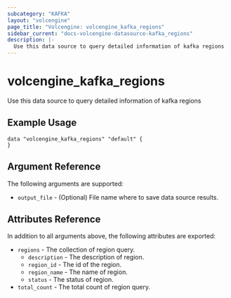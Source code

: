 ```yaml
---
subcategory: "KAFKA"
layout: "volcengine"
page_title: "Volcengine: volcengine_kafka_regions"
sidebar_current: "docs-volcengine-datasource-kafka_regions"
description: |-
  Use this data source to query detailed information of kafka regions
---
```

# volcengine_kafka_regions
Use this data source to query detailed information of kafka regions
## Example Usage
```hcl
data "volcengine_kafka_regions" "default" {
}
```
## Argument Reference
The following arguments are supported:
* `output_file` - (Optional) File name where to save data source results.

## Attributes Reference
In addition to all arguments above, the following attributes are exported:
* `regions` - The collection of region query.
    * `description` - The description of region.
    * `region_id` - The id of the region.
    * `region_name` - The name of region.
    * `status` - The status of region.
* `total_count` - The total count of region query.


